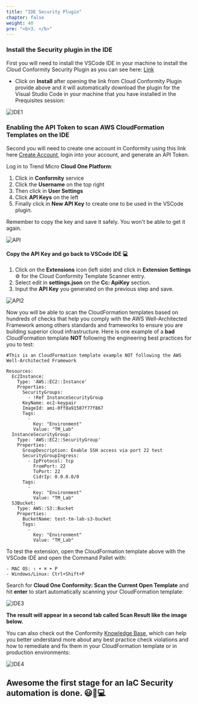 ```yaml
---
title: "IDE Security Plugin"
chapter: false
weight: 40
pre: "<b>3. </b>"
---
```


### Install the Security plugin in the IDE 

First you will need to install the VSCode IDE in your machine to install the Cloud Conformity Security Plugin as you can see here: [Link](https://marketplace.visualstudio.com/items?itemName=raphaelbottino.cc-template-scanner)

- Click on **Install** after opening the link from Cloud Conformity Plugin provide above and it will automatically download the plugin for the Visual Studio Code in your machine that you have installed in the Prequisites session:

![IDE1](/images/IDE1.png)


### Enabling the API Token to scan AWS CloudFormation Templates on the IDE

Second you will need to create one account in Conformity using this link here [Create Account](https://cloudone.trendmicro.com/SignUp.screen#), login into your account, and generate an API Token.

Log in to Trend Micro <b>Cloud One Platform</b>:

1. Click in <b>Conformity</b> service
2. Click the <b>Username</b> on the top right
3. Then click in <b>User Settings</b>
4. Click <b>API Keys</b> on the left
5. Finally click in <b>New API Key</b> to create one to be used in the VSCode plugin.

Remember to copy the key and save it safely. You won't be able to get it again.

![API](/images/API.png)

#### Copy the API Key and go back to VSCode IDE 💻

1. Click on the <b>Extensions</b> icon (left side) and click in <b>Extension Settings</b> ⚙️ for the Cloud Conformity Template Scanner entry.
2. Select edit in <b>settings.json</b> on the <b>Cc: ApiKey</b> section.
3. Input the <b>API Key</b> you generated on the previous step and save.

![API2](/images/API2.png)

Now you will be able to scan the CloudFormation templates based on hundreds of checks that help you comply with the AWS Well-Architected Framework among others standards and frameworks to ensure you are building superior cloud infrastructure.
Here is one example of a <b>bad</b> CloudFormation template <b>NOT</b> following the engineering best practices for you to test:


```
#This is an CloudFormation template example NOT following the AWS Well-Architected Framework  

Resources:
  Ec2Instance:
    Type: 'AWS::EC2::Instance'
    Properties:
      SecurityGroups:
        - !Ref InstanceSecurityGroup
      KeyName: ec2-keypair
      ImageId: ami-0ff8a91507f77f867
      Tags:
        - 
          Key: "Environment"
          Value: "TM_Lab"
  InstanceSecurityGroup:
    Type: 'AWS::EC2::SecurityGroup'
    Properties:
      GroupDescription: Enable SSH access via port 22 test 
      SecurityGroupIngress:
        - IpProtocol: tcp
          FromPort: 22
          ToPort: 22
          CidrIp: 0.0.0.0/0
      Tags:
        - 
          Key: "Environment"
          Value: "TM_Lab"
  S3Bucket:
    Type: AWS::S3::Bucket
    Properties:
      BucketName: test-tm-lab-s3-bucket
      Tags:
        - 
          Key: "Environment"
          Value: "TM_Lab"
```

To test the extension, open the CloudFormation template above with the VSCode IDE and open the Command Pallet with:

    - MAC OS: ⇧ + ⌘ + P
    - Windows/Linux: Ctrl+Shift+P

Search for <b>Cloud One Conformity: Scan the Current Open Template</b> and hit **enter** to start automatically scanning your CloudFormation template:

![IDE3](/images/IDE3.png)

**The result will appear in a second tab called Scan Result like the image below.**

You can also check out the Conformity [Knowledge Base](https://www.cloudconformity.com/knowledge-base/aws/), which can help you better understand more about any best practice check violations and how to remediate and fix them in your CloudFormation template or in production environments:

![IDE4](/images/IDE4.png)

Awesome the first stage for an IaC Security automation is done. 😃🤖💻
------